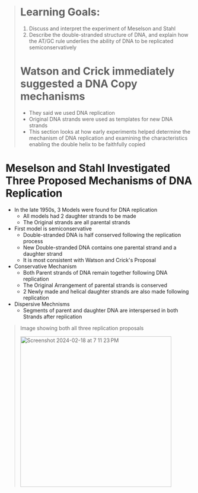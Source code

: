 > # Learning Goals:
> 1. Discuss and interpret the experiment of Meselson and Stahl
> 2. Describe the double-stranded structure of DNA, and explain how the AT/GC rule underlies the ability of DNA to be replicated semiconservatively
>
> # Watson and Crick immediately suggested a DNA Copy mechanisms
>    - They said we used DNA replication
>    - Original DNA strands were used as templates for new DNA strands
>    - This section looks at how early experiments helped determine the mechanism of DNA replication and examining the characteristics enabling the double helix to be faithfully copied

# Meselson and Stahl Investigated Three Proposed Mechanisms of DNA Replication
- In the late 1950s, 3 Models were found for DNA replication
  - All models had 2 daughter strands to be made
  - The Original strands are all parental strands
- First model is semiconservative
  - Double-stranded DNA is half conserved following the replication process
  - New Double-stranded DNA contains one parental strand and a daughter strand
  - It is most consistent with Watson and Crick's Proposal
- Conservative Mechanism
  - Both Parent strands of DNA remain together following DNA replication
  - The Original Arrangement of parental strands is conserved
  - 2 Newly made and helical daughter strands are also made following replication
- Dispersive Mechnisms
  - Segments of parent and daughter DNA are interspersed in both Strands after replication

> Image showing both all three replication proposals
>
> <img width="407" alt="Screenshot 2024-02-18 at 7 11 23 PM" src="https://github.com/MCBasterSheet/MCBasterSheet/assets/157755145/2745b18e-3d60-4013-82e5-c855b62f732b">


